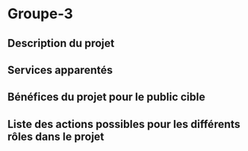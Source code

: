 # Groupe-3

## Description du projet

## Services apparentés

##  Bénéfices du projet pour le public cible

## Liste des actions possibles pour les différents rôles dans le projet 
